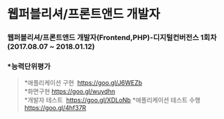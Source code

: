 #  웹퍼블리셔/프론트앤드 개발자
### 웹퍼블리셔/프론트앤드 개발자(Frontend,PHP)-디지털컨버전스 1회차 (2017.08.07 ~ 2018.01.12)

### *능력단위평가

> *애플리케이션 구현  <a href="https://goo.gl/J6WEZb" target="_blank">https://goo.gl/J6WEZb </a>  <br>
> *화면구현  <a href="https://goo.gl/wuydhn" target="_blank">https://goo.gl/wuydhn</a> <br>
> *개발자 테스트  <a href="https://https://goo.gl/XDLoNb" target="_blank">https://goo.gl/XDLoNb</a>
> *애플리케이션 테스트 수행  https://goo.gl/4hf37R
